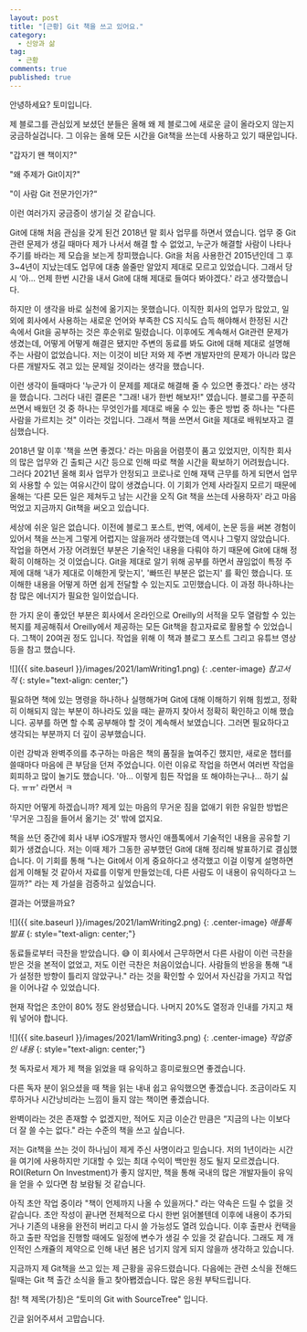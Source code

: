 ```yaml
---
layout: post
title: "[근황] Git 책을 쓰고 있어요."
category:
  - 신앙과 삶
tag:
  - 근황
comments: true
published: true
---
```


안녕하세요? 토미입니다.

제 블로그를 관심있게 보셨던 분들은 올해 왜 제 블로그에 새로운 글이 올라오지 않는지 궁금하실겁니다. 그 이유는 올해 모든 시간을 Git책을 쓰는데 사용하고 있기 때문입니다.

"갑자기 왠 책이지?" 

"왜 주제가 Git이지?" 

"이 사람 Git 전문가인가?“

이런 여러가지 궁금증이 생기실 것 같습니다.

Git에 대해 처음 관심을 갖게 된건 2018년 말 회사 업무를 하면서 였습니다. 업무 중 Git관련 문제가 생길 때마다 제가 나서서 해결 할 수 없었고, 누군가 해결할 사람이 나타나 주기를 바라는 제 모습을 보는게 창피했습니다. Git을 처음 사용한건 2015년인데 그 후 3~4년이 지났는데도 업무에 대충 쓸줄만 알았지 제대로 모르고 있었습니다. 그래서 당시 ‘아… 언제 한번 시간을 내서 Git에 대해 제대로 들여다 봐야겠다.' 라고 생각했습니다.

하지만 이 생각을 바로 실천에 옮기지는 못했습니다. 이직한 회사의 업무가 많았고, 일 외에 회사에서 사용하는 새로운 언어와 부족한 CS 지식도 습득 해야해서 한정된 시간 속에서 Git을 공부하는 것은 후순위로 밀렸습니다. 이후에도 계속해서 Git관련 문제가 생겼는데, 어떻게 어떻게 해결은 됐지만 주변의 동료를 봐도 Git에 대해 제대로 설명해 주는 사람이 없었습니다. 저는 이것이 비단 저와 제 주변 개발자만의 문제가 아니라 많은 다른 개발자도 겪고 있는 문제일 것이라는 생각을 했습니다. 

이런 생각이 들때마다 '누군가 이 문제를 제대로 해결해 줄 수 있으면 좋겠다.' 라는 생각을 했습니다. 그러다 내린 결론은 "그래! 내가 한번 해보자!" 였습니다. 블로그를 꾸준히 쓰면서 배웠던 것 중 하나는 무엇인가를 제대로 배울 수 있는  좋은 방법 중 하나는 "다른 사람을 가르치는 것" 이라는 것입니다. 그래서 책을 쓰면서 Git을 제대로 배워보자고 결심했습니다.

2018년 말 이후 '책을 쓰면 좋겠다.' 라는 마음을 어렴풋이 품고 있었지만, 이직한 회사의 많은 업무와 긴 출퇴근 시간 등으로 인해 따로 책쓸 시간을 확보하기 어려웠습니다. 그러다 2021년 올해 회사 업무가 안정되고 코로나로 인해 재택 근무를 하게 되면서 업무 외 사용할 수 있는 여유시간이 많이 생겼습니다. 이 기회가 언제 사라질지 모르기 때문에 올해는 ‘다른 모든 일은 제쳐두고 남는 시간을 오직 Git 책을 쓰는데 사용하자' 라고 마음먹었고 지금까지 Git책을 써오고 있습니다.

세상에 쉬운 일은 없습니다. 이전에 블로그 포스트, 번역, 에세이, 논문 등을 써본 경험이 있어서 책을 쓰는게 그렇게 어렵지는 않을꺼라 생각했는데 역시나 그렇지 않았습니다. 작업을 하면서 가장 어려웠던 부분은 기술적인 내용을 다뤄야 하기 때문에 Git에 대해 정확히 이해하는 것 이었습니다. Git을 제대로 알기 위해 공부를 하면서 끊임없이 특정 주제에 대해 ‘내가 제대로 이해한게 맞는지', '빠뜨린 부분은 없는지' 를 확인 했습니다. 또 이해한 내용을 어떻게 하면 쉽게 전달할 수 있는지도 고민했습니다. 이 과정 하나하나는 참 많은 에너지가 필요한 일이었습니다.

한 가지 운이 좋았던 부분은 회사에서 온라인으로 Oreilly의 서적을 모두 열람할 수 있는 복지를 제공해줘서 Oreilly에서 제공하는 모든 Git책을 참고자료로 활용할 수 있었습니다. 그책이 20여권 정도 입니다. 작업을 위해 이 책과 블로그 포스트 그리고 유튜브 영상 등을 참고 했습니다. 

![]({{ site.baseurl }}/images/2021/IamWriting1.png)
{: .center-image}
*참고서적*
{: style="text-align: center;"}

필요하면 책에 있는 명령을 하나하나 실행해가며 Git에 대해 이해하기 위해 힘썼고, 정확히 이해되지 않는 부분이 하나라도 있을 때는 끝까지 찾아서 정확히 확인하고 이해 했습니다. 공부를 하면 할 수록 공부해야 할 것이 계속해서 보였습니다. 그러면 필요하다고 생각되는 부분까지 더 깊이 공부했습니다. 

이런 강박과 완벽주의를 추구하는 마음은 책의 품질을 높여주긴 했지만, 새로운 챕터를 쓸때마다 마음에 큰 부담을 던져 주었습니다. 이런 이유로 작업을 하면서 여러번 작업을 회피하고 많이 놀기도 했습니다. '아… 이렇게 힘든 작업을 또 해야하는구나… 하기 싫다. ㅠㅠ' 라면서 ㅋ

하지만 어떻게 하겠습니까? 제게 있는 마음의 무거운 짐을 없애기 위한 유일한 방법은 '무거운 그짐을 들어서 옮기는 것' 밖에 없지요.

책을 쓰던 중간에 회사 내부 iOS개발자 행사인 애플톡에서 기술적인 내용을 공유할 기회가 생겼습니다. 저는 이때 제가 그동한 공부했던 Git에 대해 정리해 발표하기로 결심했습니다. 이 기회를 통해 “나는 Git에서 이게 중요하다고 생각했고 이걸 이렇게 설명하면 쉽게 이해될 것 같아서 자료를 이렇게 만들었는데, 다른 사람도 이 내용이 유익하다고 느낄까?" 라는 제 가설을 검증하고 싶었습니다.

결과는 어땠을까요?

![]({{ site.baseurl }}/images/2021/IamWriting2.png)
{: .center-image}
*애플톡 발표*
{: style="text-align: center;"}

동료들로부터 극찬을 받았습니다. 😅 이 회사에서 근무하면서 다른 사람이 이런 극찬을 받은 것을 본적이 없었고, 저도 이런 극찬은 처음이었습니다. 사람들의 반응을 통해 “내가 설정한 방향이 틀리지 않았구나." 라는 것을 확인할 수 있어서 자신감을 가지고 작업을 이어나갈 수 있었습니다.

현재 작업은 초안이 80% 정도 완성됐습니다. 나머지 20%도 열정과 인내를 가지고 채워 넣어야 합니다.

![]({{ site.baseurl }}/images/2021/IamWriting3.png)
{: .center-image}
*작업중인 내용*
{: style="text-align: center;"}

첫 독자로서 제가 제 책을 읽었을 때 유익하고 흥미로웠으면 좋겠습니다. 

다른 독자 분이 읽으셨을 때 책을 읽는 내내 쉽고 유익했으면 좋겠습니다. 조금이라도 지루하거나 시간낭비라는 느낌이 들지 않는 책이면 좋겠습니다. 

완벽이라는 것은 존재할 수 없겠지만, 적어도 지금 이순간 만큼은 “지금의 나는 이보다 더 잘 쓸 수는 없다." 라는 수준의 책을 쓰고 싶습니다.

저는 Git책을 쓰는 것이 하나님이 제게 주신 사명이라고 믿습니다. 저의 1년이라는 시간을 여기에 사용하지만 기대할 수 있는 최대 수익이 백만원 정도 될지 모르겠습니다. ROI(Return On Investment)가 좋지 않지만, 책을 통해 국내의 많은 개발자들이 유익을 얻을 수 있다면 참 보람될 것 같습니다.

아직 초안 작업 중이라 "책이 언제까지 나올 수 있을꺼다." 라는 약속은 드릴 수 없을 것 같습니다. 초안 작성이 끝나면 전체적으로 다시 한번 읽어볼텐데 이후에 내용이 추가되거나 기존의 내용을 완전히 버리고 다시 쓸 가능성도 열려 있습니다. 이후 출판사 컨택을 하고 출판 작업을 진행할 때에도 일정에 변수가 생길 수 있을 것 같습니다. 그래도 제 개인적인 스캐쥴의 제약으로 인해 내년 봄은 넘기지 않게 되지 않을까 생각하고 있습니다.

지금까지 제 Git책을 쓰고 있는 제 근황을 공유드렸습니다. 다음에는 관련 소식을 전해드릴때는 Git 책 출간 소식을 들고 찾아봽겠습니다. 많은 응원 부탁드립니다.

참! 책 제목(가칭)은 “토미의 Git with SourceTree" 입니다.

긴글 읽어주셔서 고맙습니다.
